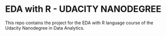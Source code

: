 # EDA with R - UDACITY NANODEGREE

This repo contains the project for the EDA with R language course of the Udacity Nanodegree in Data Analytics.

